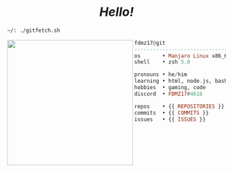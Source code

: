   <h1 align="center">
  <i>Hello!</i>
</h1>


```sh
~/: ./gitfetch.sh
```

<img align="left" src="https://avatars.githubusercontent.com/u/85776604?v=4" width="290" />

```haskell
fdmz17@git
------------------------------
os       • Manjaro Linux x86_64
shell    • zsh 5.8

pronouns • he/him
learning • html, node.js, bash
hobbies  • gaming, code
discord  • FDMZ17#4616

repos    • {{ REPOSITORIES }}
commits  • {{ COMMITS }}
issues   • {{ ISSUES }}
```
